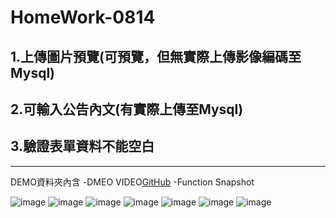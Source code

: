 # HomeWork-0814

## 1.上傳圖片預覽(可預覽，但無實際上傳影像編碼至Mysql)
## 2.可輸入公告內文(有實際上傳至Mysql)
## 3.驗證表單資料不能空白
--------------
DEMO資料夾內含
-DMEO VIDEO[GitHub](https://github.com/weichen-chungyo/homeWork/blob/master/0814-homework/DEMO/DEMO.mp4)
-Function Snapshot


![image](https://github.com/weichen-chungyo/homeWork/blob/master/0814-homework/DEMO/ImgSubmit.PNG)
![image](https://github.com/weichen-chungyo/homeWork/blob/master/0814-homework/DEMO/ajax-loadImg.PNG)
![image](https://github.com/weichen-chungyo/homeWork/blob/master/0814-homework/DEMO/clearImgForm.PNG)
![image](https://github.com/weichen-chungyo/homeWork/blob/master/0814-homework/DEMO/createDB.PNG)
![image](https://github.com/weichen-chungyo/homeWork/blob/master/0814-homework/DEMO/formCheck.PNG)
![image](https://github.com/weichen-chungyo/homeWork/blob/master/0814-homework/DEMO/imgForm.PNG)
![image](https://github.com/weichen-chungyo/homeWork/blob/master/0814-homework/DEMO/routerPOST.PNG)
